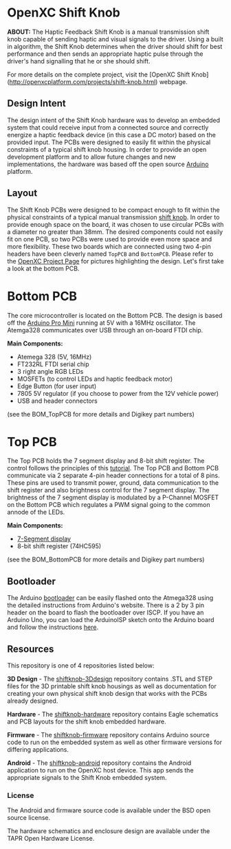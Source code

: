 OpenXC Shift Knob
=================

**ABOUT:** The Haptic Feedback Shift Knob is a manual transmission shift knob capable of sending haptic and 
visual signals to the driver. Using a built in algorithm, the Shift Knob determines when the driver 
should shift for best performance and then sends an appropriate haptic pulse through the driver's 
hand signalling that he or she should shift. 

For more details on the complete project, visit the [OpenXC Shift Knob]
(http://openxcplatform.com/projects/shift-knob.html) webpage.

## Design Intent

The design intent of the Shift Knob hardware was to develop an embedded system that could receive input from a connected source and correctly energize a haptic feedback device (in this case a DC motor) based on the provided input. The PCBs were designed to easily fit within the physical constraints of a typical shift knob housing. In order to provide an open development platform and to allow future changes and new implementations, the hardware was based off the open source [Arduino] platform.  

## Layout

The Shift Knob PCBs were designed to be compact enough to fit within the physical constraints of a typical manual transmission [shift knob](https://github.com/openxc/shiftknob-3Ddesign). In order to provide enough space on the board, it was chosen to use circular PCBs with a diameter no greater than 38mm. The desired components could not easily fit on one PCB, so two PCBs were used to provide even more space and more flexibility. These two boards which are connected using two 4-pin headers have been cleverly named `TopPCB` and `BottomPCB`. Please refer to the [OpenXC Project Page] for pictures highlighting the design. Let's first take a look at the bottom PCB.

# Bottom PCB 

The core microcontroller is located on the Bottom PCB. The design is based off the [Arduino Pro Mini] running at 5V with a 16MHz oscillator. The Atemga328 communicates over USB through an on-board FTDI chip. 

**Main Components:**

* Atemega 328 (5V, 16MHz) 
* FT232RL FTDI serial chip
* 3 right angle RGB LEDs
* MOSFETs (to control LEDs and haptic feedback motor)
* Edge Button (for user input)
* 7805 5V regulator (if you choose to power from the 12V vehicle power)
* USB and header connectors

(see the BOM_TopPCB for more details and Digikey part numbers)

# Top PCB

The Top PCB holds the 7 segment display and 8-bit shift register. The control follows the principles of this [tutorial](http://blog.makezine.com/2013/02/10/how-shift-registers-work/). The Top PCB and Bottom PCB communicate via 2 separate 4-pin header connections for a total of 8 pins. These pins are used to transmit power, ground, data communication to the shift register and also brightness control for the 7 segment display. The brightness of the 7 segment display is modulated by a P-Channel MOSFET on the Bottom PCB which regulates a PWM signal going to the common annode of the LEDs.

**Main Components:**

* [7-Segment display](https://www.sparkfun.com/products/9191)
* 8-bit shift register (74HC595)

(see the BOM_BottomPCB for more details and Digikey part numbers)

## Bootloader

The Arduino [bootloader] can be easily flashed onto the Atmega328 using the detailed instructions from 
Arduino's website. There is a 2 by 3 pin header on the board to flash the bootloader over ISCP. If you have 
an Arduino Uno, you can load the ArduinoISP sketch onto the Arduino board and follow the instructions [here][bootloader].

## Resources

This repository is one of 4 repositories listed below:

**3D Design** - The [shiftknob-3Ddesign](http://github.com/openxc/shiftknob-3Ddesign) 
repository contains .STL and STEP files for the 3D printable shift knob housings as well as documentation
for creating your own physical shift knob design that works with the PCBs already designed.

**Hardware** - The [shiftknob-hardware](http://github.com/openxc/shiftknob-hardware) 
repository contains Eagle schematics and PCB layouts for the shift knob embedded hardware.

**Firmware** - The [shiftknob-firmware](http://github.com/openxc/shiftknob-firmware) 
repository contains Arduino source code to run on the embedded system as well as other firmware 
versions for differing applications. 

**Android** - The [shiftknob-android](http://github.com/openxc/shiftknob-android) 
repository contains the Android application to run on the OpenXC host device. This app sends the
appropriate signals to the Shift Knob embedded system.

### License

The Android and firmware source code is available under the BSD open source
license.

The hardware schematics and enclosure design are available under the TAPR Open
Hardware License.

[Arduino]: http://arduino.cc
[Arduino Pro Mini]: http://arduino.cc/en/Main/ArduinoBoardProMini
[OpenXC Project Page]: http://openxcplatform.com/projects/shift-knob.html
[bootloader]: http://arduino.cc/en/Tutorial/ArduinoToBreadboard